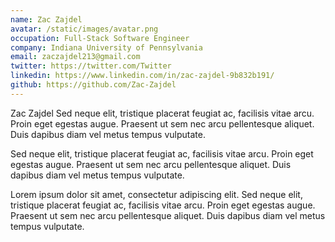```yaml
---
name: Zac Zajdel
avatar: /static/images/avatar.png
occupation: Full-Stack Software Engineer
company: Indiana University of Pennsylvania
email: zaczajdel213@gmail.com
twitter: https://twitter.com/Twitter
linkedin: https://www.linkedin.com/in/zac-zajdel-9b832b191/
github: https://github.com/Zac-Zajdel
---
```


Zac Zajdel Sed neque elit, tristique placerat feugiat ac, facilisis vitae arcu. Proin eget egestas augue. Praesent ut sem nec arcu pellentesque aliquet. Duis dapibus diam vel metus tempus vulputate.

Sed neque elit, tristique placerat feugiat ac, facilisis vitae arcu. Proin eget egestas augue. Praesent ut sem nec arcu pellentesque aliquet. Duis dapibus diam vel metus tempus vulputate.

Lorem ipsum dolor sit amet, consectetur adipiscing elit. Sed neque elit, tristique placerat feugiat ac, facilisis vitae arcu. Proin eget egestas augue. Praesent ut sem nec arcu pellentesque aliquet. Duis dapibus diam vel metus tempus vulputate.
